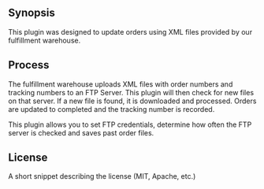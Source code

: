 ## Synopsis

This plugin was designed to update orders using XML files provided by our fulfillment warehouse.

## Process

The fulfillment warehouse uploads XML files with order numbers and tracking numbers to an FTP Server.  This plugin will then check for new files on that server.  If a new file is found, it is downloaded and processed.  Orders are updated to completed and the tracking number is recorded.

This plugin allows you to set FTP credentials, determine how often the FTP server is checked  and saves past order files.


## License

A short snippet describing the license (MIT, Apache, etc.)

